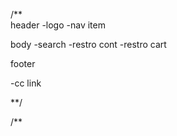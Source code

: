 

/**   
  header 
  -logo
  -nav item
   
  body
  -search
  -restro cont
  -restro cart

  footer

-cc
link

**/







   /** 